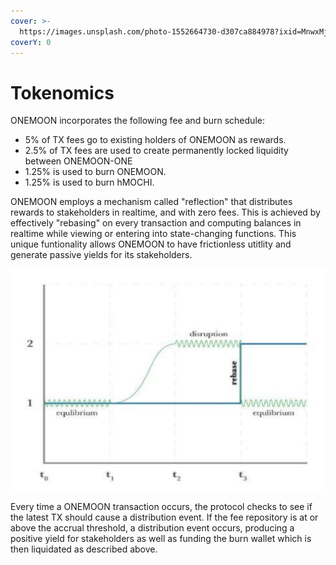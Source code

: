 ```yaml
---
cover: >-
  https://images.unsplash.com/photo-1552664730-d307ca884978?ixid=MnwxMjA3fDB8MHxwaG90by1wYWdlfHx8fGVufDB8fHx8&ixlib=rb-1.2.1&auto=format&fit=crop&w=2970&q=80
coverY: 0
---
```


# Tokenomics

ONEMOON incorporates the following fee and burn schedule:

* 5% of TX fees go to existing holders of ONEMOON as rewards.
* 2.5% of TX fees are used to create permanently locked liquidity between ONEMOON-ONE
* 1.25% is used to burn ONEMOON.
* 1.25% is used to burn hMOCHI.

ONEMOON employs a mechanism called "reflection" that distributes rewards to stakeholders in realtime, and with zero fees. This is achieved by effectively "rebasing" on every transaction and computing balances in realtime while viewing or entering into state-changing functions. This unique funtionality allows ONEMOON to have frictionless utitlity and generate passive yields for its stakeholders.

![This diagram provides an example of the "separation axiom" that is employed during each transaction from Onemoon.](../.gitbook/assets/Onemoon-Tokenomics-Diagram.png)

Every time a ONEMOON transaction occurs, the protocol checks to see if the latest TX should cause a distribution event. If the fee repository is at or above the accrual threshold, a distribution event occurs, producing a positive yield for stakeholders as well as funding the burn wallet which is then liquidated as described above.

